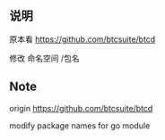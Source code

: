 ## 说明

原本看 https://github.com/btcsuite/btcd

修改 命名空间 /包名



## Note

origin https://github.com/btcsuite/btcd

modify package names for go module